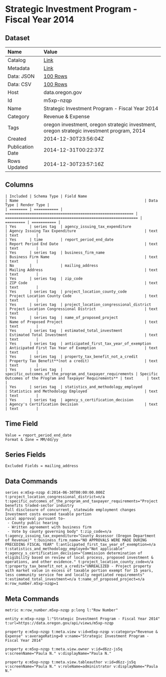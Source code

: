 # Strategic Investment Program - Fiscal Year 2014

## Dataset

| Name | Value |
| :--- | :---- |
| Catalog | [Link](https://catalog.data.gov/dataset/strategic-investment-program-fiscal-year-2014-6d3fd) |
| Metadata | [Link](https://data.oregon.gov/api/views/m5xp-nzqp) |
| Data: JSON | [100 Rows](https://data.oregon.gov/api/views/m5xp-nzqp/rows.json?max_rows=100) |
| Data: CSV | [100 Rows](https://data.oregon.gov/api/views/m5xp-nzqp/rows.csv?max_rows=100) |
| Host | data.oregon.gov |
| Id | m5xp-nzqp |
| Name | Strategic Investment Program - Fiscal Year 2014 |
| Category | Revenue & Expense |
| Tags | oregon investment, oregon strategic investment, oregon strategic investment program, 2014 |
| Created | 2014-12-30T23:56:04Z |
| Publication Date | 2014-12-31T00:22:37Z |
| Rows Updated | 2014-12-30T23:57:16Z |

## Columns

```ls
| Included | Schema Type | Field Name                                                 | Name                                                         | Data Type | Render Type |
| ======== | =========== | ========================================================== | ============================================================ | ========= | =========== |
| Yes      | series tag  | agency_issuing_tax_expenditure                             | Agency Issuing Tax Expenditure                               | text      | text        |
| Yes      | time        | report_period_end_date                                     | Report Period End Date                                       | text      | text        |
| Yes      | series tag  | business_firm_name                                         | Business Firm Name                                           | text      | text        |
| No       |             | mailing_address                                            | Mailing Address                                              | text      | text        |
| Yes      | series tag  | zip_code                                                   | ZIP Code                                                     | text      | text        |
| Yes      | series tag  | project_location_county_code                               | Project Location County Code                                 | text      | text        |
| Yes      | series tag  | project_location_congressional_district                    | Project Location Congressional District                      | text      | text        |
| Yes      | series tag  | name_of_proposed_project                                   | Name of Proposed Project                                     | text      | text        |
| Yes      | series tag  | estimated_total_investment                                 | Estimated Total Investment                                   | text      | text        |
| Yes      | series tag  | anticipated_first_tax_year_of_exemption                    | Anticipated First Tax Year of Exemption                      | text      | text        |
| Yes      | series tag  | property_tax_benefit_not_a_credit                          | Property Tax Benefit**(not a credit)                         | text      | text        |
| Yes      | series tag  | specific_outcomes_of_the_program_and_taxpayer_requirements | Specific Outcomes of the Program and Taxpayer Requirements** | text      | text        |
| Yes      | series tag  | statistics_and_methodology_employed                        | Statistics and Methodology Employed                          | text      | text        |
| Yes      | series tag  | agency_s_certification_decision                            | Agency's Certification Decision                              | text      | text        |
```

## Time Field

```ls
Value = report_period_end_date
Format & Zone = MM/dd/yy
```

## Series Fields

```ls
Excluded Fields = mailing_address
```

## Data Commands

```ls
series e:m5xp-nzqp d:2014-06-30T00:00:00.000Z t:project_location_congressional_district=n/a t:specific_outcomes_of_the_program_and_taxpayer_requirements="Project benefits traded-sector industry 
Full disclosure of concurrent, statewide employment changes 
Investment costs exceed taxable portion 
Local approval pursuant to—
 - County public hearing 
 - Written agreement with business firm
 - Vote by county governing body" t:zip_code=n/a t:agency_issuing_tax_expenditure="County Assessor (Oregon Department of Revenue)" t:business_firm_name="NO APPROVALS WERE MADE DURING PRECEDING FISCAL YEAR" t:anticipated_first_tax_year_of_exemption=n/a t:statistics_and_methodology_employed="Not applicable" t:agency_s_certification_decision="Commission determination of eligibility based on review of local process, proposed investment & operations, and other evidence." t:project_location_county_code=n/a t:property_tax_benefit_not_a_credit="UNREALIZED - Project property with market value in excess of taxable portion exempt for 15 years, less community service fee and locally negotiated requirements" t:estimated_total_investment=n/a t:name_of_proposed_project=n/a m:row_number.m5xp-nzqp=1
```

## Meta Commands

```ls
metric m:row_number.m5xp-nzqp p:long l:"Row Number"

entity e:m5xp-nzqp l:"Strategic Investment Program - Fiscal Year 2014" t:url=https://data.oregon.gov/api/views/m5xp-nzqp

property e:m5xp-nzqp t:meta.view v:id=m5xp-nzqp v:category="Revenue & Expense" v:averageRating=0 v:name="Strategic Investment Program - Fiscal Year 2014"

property e:m5xp-nzqp t:meta.view.owner v:id=d6zz-js5q v:screenName="Paula N." v:displayName="Paula N."

property e:m5xp-nzqp t:meta.view.tableauthor v:id=d6zz-js5q v:screenName="Paula N." v:roleName=administrator v:displayName="Paula N."
```